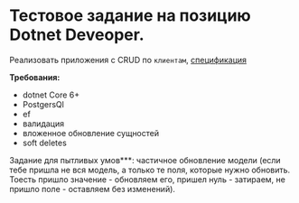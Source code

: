 Тестовое задание на позицию Dotnet Deveoper.
===
Реализовать приложения с CRUD по `клиентам`, [спецификация](/clients.openapi.yaml)

**Требования:**
 - dotnet Core 6+
 - PostgersQl
 - ef
 - валидация
 - вложенное обновление сущностей
 - soft deletes
 
Задание для пытливых умов***: частичное обновление модели (если тебе пришла не вся модель, а только те поля, которые нужно обновить. Тоесть пришло значение - обновляем его, пришел нуль - затираем,  не пришло поле - оставляем без изменений).
